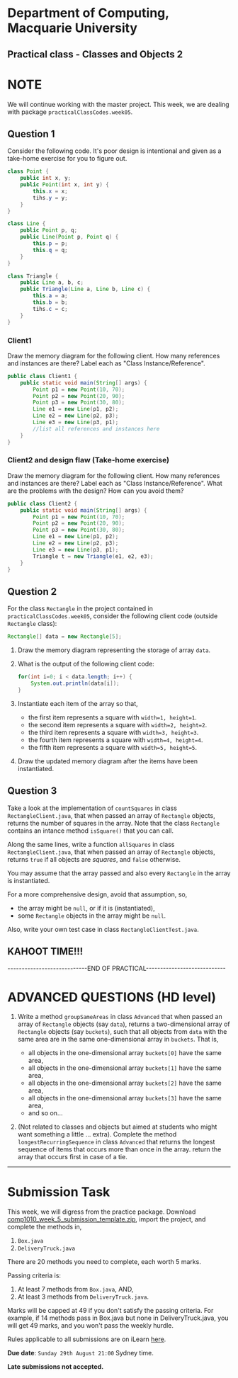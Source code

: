 # Department of Computing, Macquarie University

## Practical class - Classes and Objects 2

# NOTE

We will continue working with the master project. This week, we are dealing with package `practicalClassCodes.week05`.

## Question 1

Consider the following code. It's poor design is intentional and given as a take-home exercise for you to figure out.

```java
class Point {
	public int x, y;
	public Point(int x, int y) {
		this.x = x;
		tihs.y = y;
	}
}

class Line {
	public Point p, q;
	public Line(Point p, Point q) {
		this.p = p;
		this.q = q;
	}
}

class Triangle {
	public Line a, b, c;
	public Triangle(Line a, Line b, Line c) {
		this.a = a;
		this.b = b;
		tihs.c = c;
	}
}
```

### Client1

Draw the memory diagram for the following client. How many references and instances are there? Label each as "Class Instance/Reference".
	
```java
public class Client1 {
	public static void main(String[] args) {
		Point p1 = new Point(10, 70);
		Point p2 = new Point(20, 90);
		Point p3 = new Point(30, 80);
		Line e1 = new Line(p1, p2);
		Line e2 = new Line(p2, p3);
		Line e3 = new Line(p3, p1);
		//list all references and instances here
	}
}
```

### Client2 and design flaw (Take-home exercise)

Draw the memory diagram for the following client. How many references and instances are there? Label each as "Class Instance/Reference". What are the problems with the design? How can you avoid them?
	
```java
public class Client2 {
	public static void main(String[] args) {
		Point p1 = new Point(10, 70);
		Point p2 = new Point(20, 90);
		Point p3 = new Point(30, 80);
		Line e1 = new Line(p1, p2);
		Line e2 = new Line(p2, p3);
		Line e3 = new Line(p3, p1);
		Triangle t = new Triangle(e1, e2, e3);
	}
}
```
	
<!-- In this design, you can have triangle with three disjoint lines, which is not possible.

```java
public class Client2 {
	public static void main(String[] args) {
		Point p1 = new Point(10, 70);
		Point p2 = new Point(20, 90);
		Point p3 = new Point(30, 80);
		Point p4 = new Point(40, 60);
		Point p5 = new Point(50, 70);
		Point p6 = new Point(0, 80);
		Line e1 = new Line(p1, p2);
		Line e2 = new Line(p3, p4);
		Line e3 = new Line(p5, p5);
		Triangle t = new Triangle(e1, e2, e3); //not a valid triangle
	}
}
```
Triangles should have three points as instance variables, instead of lines.

```java
class Point {
	public int x, y;
	public Point(int x, int y) {
		this.x = x;
		tihs.y = y;
	}
}

class Line { //you can leave it as is
	public Point p, q;
	public Line(Point p, Point q) {
		this.p = p;
		this.q = q;
	}
}

class Triangle {
	public Point a, b, c; //NOT LINES
	public Triangle(Point a, Point b, Point c) {
		this.a = a;
		this.b = b;
		tihs.c = c;
	}
}

public class Client2Fixed {
	public static void main(String[] args) {
		Point p1 = new Point(10, 70);
		Point p2 = new Point(20, 90);
		Point p3 = new Point(30, 80);
		Point p4 = new Point(40, 60);
		Point p5 = new Point(50, 70);
		Point p6 = new Point(0, 80);
		Triangle t1 = new Triangle(p1, p2, p3);
		Triangle t2 = new Triangle(p4, p5, p6);
	}
}
``` -->
	
## Question 2

For the class `Rectangle` in the project contained in `practicalClassCodes.week05`, consider the following client code (outside `Rectangle` class):

```java
Rectangle[] data = new Rectangle[5];
```


1. Draw the memory diagram representing the storage of array `data`.

2.	What is the output of the following client code:

	```java
	for(int i=0; i < data.length; i++) {
		System.out.println(data[i]);
	}
	```

	<!--### SOLUTION
	```bash
	null
	null
	null
	null
	null
	```-->

3. 	Instantiate each item of the array so that,
	- the first item represents a square with `width=1, height=1`.
	- the second item represents a square with `width=2, height=2`.
	- the third item represents a square with `width=3, height=3`.
	- the fourth item represents a square with `width=4, height=4`.
	- the fifth item represents a square with `width=5, height=5`.

	<!--## SOLUTION
	
	```java
	for(int i=0; i < data.length; i++) {
		data[i] = new Rectangle(i+1); //square constructor exists
	}
	```-->

4. 	Draw the updated memory diagram after the items have been instantiated.

## Question 3

Take a look at the implementation of  `countSquares` in class `RectangleClient.java`, that when passed an array of `Rectangle` objects, returns the number of squares in the array. Note that the class `Rectangle` contains an intance method `isSquare()` that you can call.

Along the same lines, write a function `allSquares` in class `RectangleClient.java`, that when passed an array of `Rectangle` objects, returns `true` if all objects are *squares*, and `false` otherwise.

You may assume that the array passed and also every `Rectangle` in the array is instantiated. 

For a more comprehensive design, avoid that assumption, so,
- the array might be `null`, or if it is (instantiated), 
- some `Rectangle` objects in the array might be `null`.

Also, write your own test case in class `RectangleClientTest.java`.

<!--
## SOLUTION
	
#### Without assumption:

```java
public static int countSquares(Rectangle[] data) {
	int count = 0;
	for(int i=0; i < data.length; i++) {
		if(data[i].isSquare()) {
			count++;
		}
	}
	return count;
}
```

#### Without assumption:

```java
public static int countSquares(Rectangle[] data) {
	if(data == null) { //nothing inside
		return 0;
	}
	
	int count = 0;
	for(int i=0; i < data.length; i++) {
		if(data[i] != null && data[i].isSquare()) { //first make sure it's not null
			count++;
		}
	}
	return count;
}
```
-->

## KAHOOT TIME!!!

----------------------------END OF PRACTICAL----------------------------

# ADVANCED QUESTIONS (HD level)

1. Write a method `groupSameAreas` in class `Advanced` that when passed an array of `Rectangle` objects (say `data`), returns a two-dimensional array of `Rectangle` objects (say `buckets`), such that all objects from `data` with the same area are in the same one-dimensional array in `buckets`. That is,

	- all objects in the one-dimensional array `buckets[0]` have the same area,
	- all objects in the one-dimensional array `buckets[1]` have the same area, 
	- all objects in the one-dimensional array `buckets[2]` have the same area, 
	- all objects in the one-dimensional array `buckets[3]` have the same area, 
	- and so on...

2. (Not related to classes and objects but aimed at students who might want something a little ... extra). Complete the method `longestRecurringSequence` in class `Advanced` that returns the longest sequence of items that occurs more than once in the array. return the array that occurs first in case of a tie.

---------

# Submission Task

This week, we will digress from the practice package. Download [comp1010\_week\_5\_submission\_template.zip](./codes/comp1010_week_5_submission_template.zip), import the project, and complete the methods in,

1. `Box.java`
2. `DeliveryTruck.java`

There are 20 methods you need to complete, each worth 5 marks.

Passing criteria is:

1. At least 7 methods from `Box.java`, AND,
2. At least 3 methods from  `DeliveryTruck.java`.

Marks will be capped at 49 if you don't satisfy the passing criteria. For example, if 14 methods pass in Box.java but none in DeliveryTruck.java, you will get 49 marks, and you won't pass the weekly hurdle.

Rules applicable to all submissions are on iLearn [here](https://ilearn.mq.edu.au/mod/page/view.php?id=6701867).

**Due date**: `Sunday 29th August 21:00` Sydney time.

**Late submissions not accepted.**
